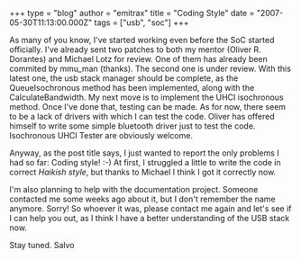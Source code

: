 +++
type = "blog"
author = "emitrax"
title = "Coding Style"
date = "2007-05-30T11:13:00.000Z"
tags = ["usb", "soc"]
+++

As many of you know, I've started working even before the SoC started officially. I've already sent two patches to both my mentor (Oliver R. Dorantes) and Michael Lotz for review. One of them has already been commited by mmu_man (thanks). The second one is under review. With this latest one, the usb stack manager should be complete, as the QueueIsochronous method has been implemented, along with the CalculateBandwidth. My next move is to implement the UHCI isochronous method. Once I've done that, testing can be made. As for now, there seem to be a lack of drivers with which I can test the code. Oliver has offered himself to write some simple bluetooth driver just to test the code. Isochronous UHCI Tester are obviously welcome.

Anyway, as the post title says, I just wanted to report the only problems I had so far: Coding style! :-) At first, I struggled a little to write the code in correct <i>Haikish style</i>, but thanks to Michael I think I got it correctly now.

I'm also planning to help with the documentation project. Someone contacted me some weeks ago about it, but I don't remember the name anymore. Sorry! So whoever it was, please contact me again and let's see if I can help you out, as I think I have a better understanding of the USB stack now.

Stay tuned.
Salvo